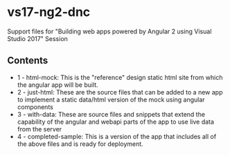 # vs17-ng2-dnc
Support files for "Building web apps powered by Angular 2 using Visual Studio 2017" Session

## Contents

* 1 - html-mock: This is the "reference" design static html site from which the angular app will be built.
* 2 - just-html: These are the source files that can be added to a new app to implement a static data/html version of the mock using angular components
* 3 - with-data: These are source files and snippets that extend the capability of the angular and webapi parts of the app to use live data from the server
* 4 - completed-sample: This is a version of the app that includes all of the above files and is ready for deployment.
